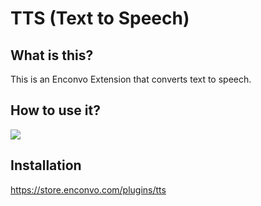 # TTS (Text to Speech)

## What is this?

This is an Enconvo Extension that converts text to speech.

## How to use it?

![](https://raw.githubusercontent.com/Enconvo/tts/main/metadata/Screenshot.png)

## Installation

https://store.enconvo.com/plugins/tts
